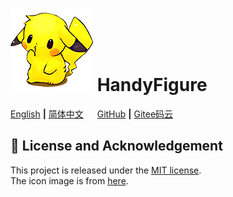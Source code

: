 # ![icon](icon.png) HandyFigure

[English](README.md) **|** [简体中文](README_CN.md) &emsp; [GitHub](https://github.com/xinntao/HandyFigure) **|** [Gitee码云](https://gitee.com/xinntao/HandyFigure)

## :scroll: License and Acknowledgement

This project is released under the [MIT license](./LICENSE). <br>
The icon image is from [here](https://weheartit.com/Dawnees/collections/110283216-pokemon).